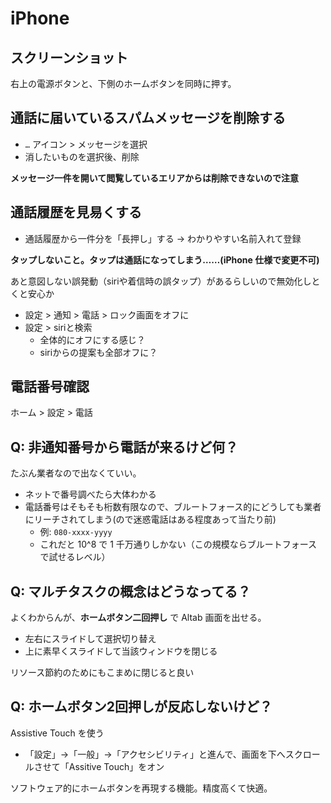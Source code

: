 # iPhone

## スクリーンショット
右上の電源ボタンと、下側のホームボタンを同時に押す。

## 通話に届いているスパムメッセージを削除する
- `…` アイコン > メッセージを選択
- 消したいものを選択後、削除

**メッセージ一件を開いて閲覧しているエリアからは削除できないので注意**

## 通話履歴を見易くする
- 通話履歴から一件分を「長押し」する → わかりやすい名前入れて登録

**タップしないこと。タップは通話になってしまう……(iPhone 仕様で変更不可)**

あと意図しない誤発動（siriや着信時の誤タップ）があるらしいので無効化しとくと安心か

- 設定 > 通知 > 電話 > ロック画面をオフに
- 設定 > siriと検索
    - 全体的にオフにする感じ？
    - siriからの提案も全部オフに？

## 電話番号確認
ホーム > 設定 > 電話

## Q: 非通知番号から電話が来るけど何？
たぶん業者なので出なくていい。

- ネットで番号調べたら大体わかる
- 電話番号はそもそも桁数有限なので、ブルートフォース的にどうしても業者にリーチされてしまう(ので迷惑電話はある程度あって当たり前)
    - 例: `080-xxxx-yyyy`
    - これだと 10^8 で 1 千万通りしかない（この規模ならブルートフォースで試せるレベル）

## Q: マルチタスクの概念はどうなってる？
よくわからんが、**ホームボタン二回押し** で Altab 画面を出せる。

- 左右にスライドして選択切り替え
- 上に素早くスライドして当該ウィンドウを閉じる

リソース節約のためにもこまめに閉じると良い

## Q: ホームボタン2回押しが反応しないけど？
Assistive Touch を使う

- 「設定」→「一般」→「アクセシビリティ」と進んで、画面を下へスクロールさせて「Assitive Touch」をオン

ソフトウェア的にホームボタンを再現する機能。精度高くて快適。

